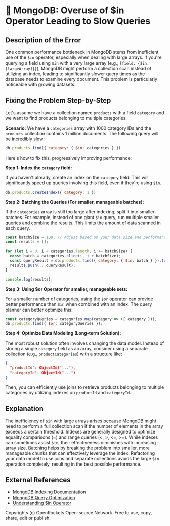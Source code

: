 # 🐞 MongoDB: Overuse of $in Operator Leading to Slow Queries


## Description of the Error

One common performance bottleneck in MongoDB stems from inefficient use of the `$in` operator, especially when dealing with large arrays.  If you're querying a field using `$in` with a very large array (e.g.,  `{field: {$in: [largeArray]}}`), MongoDB might perform a collection scan instead of utilizing an index, leading to significantly slower query times as the database needs to examine every document. This problem is particularly noticeable with growing datasets.

## Fixing the Problem Step-by-Step

Let's assume we have a collection named `products` with a field `category` and we want to find products belonging to multiple categories:

**Scenario:**  We have a `categories` array with 1000 category IDs and the `products` collection contains 1 million documents.  The following query will be incredibly slow:

```javascript
db.products.find({ category: { $in: categories } })
```

Here's how to fix this, progressively improving performance:


**Step 1:  Index the `category` field:**

If you haven't already, create an index on the `category` field. This will significantly speed up queries involving this field, even if they're using `$in`.

```javascript
db.products.createIndex({ category: 1 })
```

**Step 2: Batching the Queries (For smaller, manageable batches):**

If the `categories` array is still too large after indexing, split it into smaller batches. For example, instead of one giant `$in` query, run multiple smaller queries and combine the results. This limits the amount of data scanned in each query.

```javascript
const batchSize = 100; // Adjust based on your data size and performance
const results = [];

for (let i = 0; i < categories.length; i += batchSize) {
  const batch = categories.slice(i, i + batchSize);
  const queryResult = db.products.find({ category: { $in: batch } }).toArray();
  results.push(...queryResult);
}

console.log(results);
```

**Step 3: Using $or Operator for smaller, manageable sets:**

For a smaller number of categories, using the `$or` operator can provide better performance than `$in` when combined with an index. The query planner can better optimize this:


```javascript
const categoryQueries = categories.map(category => ({ category }));
db.products.find({ $or: categoryQueries });
```

**Step 4: Optimize Data Modeling (Long-term Solution):**

The most robust solution often involves changing the data model. Instead of storing a single `category` field as an array, consider using a separate collection (e.g., `productCategories`) with a structure like:

```json
{
  "productId": ObjectId("..."),
  "categoryId": ObjectId("...")
}
```

Then, you can efficiently use joins to retrieve products belonging to multiple categories by utilizing indexes on `productId` and `categoryId`.

## Explanation

The inefficiency of `$in` with large arrays arises because MongoDB might need to perform a full collection scan if the number of elements in the array exceeds a certain threshold. Indexes are generally designed to optimize equality comparisons (=) and range queries (<, >, <=, >=). While indexes can sometimes assist `$in`, their effectiveness diminishes with increasing array size. Batching helps by breaking the problem into smaller, more manageable chunks that can effectively leverage the index.  Refactoring your data model to use joins and separate collections avoids the large `$in` operation completely, resulting in the best possible performance.

## External References

* [MongoDB Indexing Documentation](https://www.mongodb.com/docs/manual/indexes/)
* [MongoDB Query Optimization](https://www.mongodb.com/docs/manual/tutorial/query-optimization/)
* [Understanding $in Operator](https://www.mongodb.com/community/forums/t/mongodb-query-with-in-operator-slow/61187)


Copyrights (c) OpenRockets Open-source Network. Free to use, copy, share, edit or publish.

